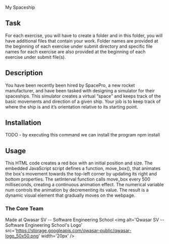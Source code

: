 My Spaceship
## Task
For each exercise, you will have to create a folder and in this folder, you will have additional files that contain your work. Folder names are provided at the beginning of each exercise under submit directory and specific file names for each exercise are also provided at the beginning of each exercise under submit file(s).

## Description
You have been recently been hired by SpacePro, a new rocket manufacturer, and have been tasked with designing a simulator for their spaceships. This simulator creates a virtual “space” and keeps track of the basic movements and direction of a given ship. Your job is to keep track of where the ship is and it’s orientation relative to its starting point.

## Installation
TODO - by executing this command we can install the program npm install

## Usage
This HTML code creates a red box with an initial position and size. The embedded JavaScript script defines a function, move_box(), that animates the box's movement towards the top-left corner by updating its right and bottom properties. The setInterval function calls move_box every 500 milliseconds, creating a continuous animation effect. The numerical variable num controls the animation by decrementing its value. The result is a dynamic visual element that gradually moves on the webpage.

### The Core Team
Made at Qwasar SV -- Software Engineering School <img alt='Qwasar SV -- Software Engineering School's Logo' src='https://storage.googleapis.com/qwasar-public/qwasar-logo_50x50.png' width='20px' />